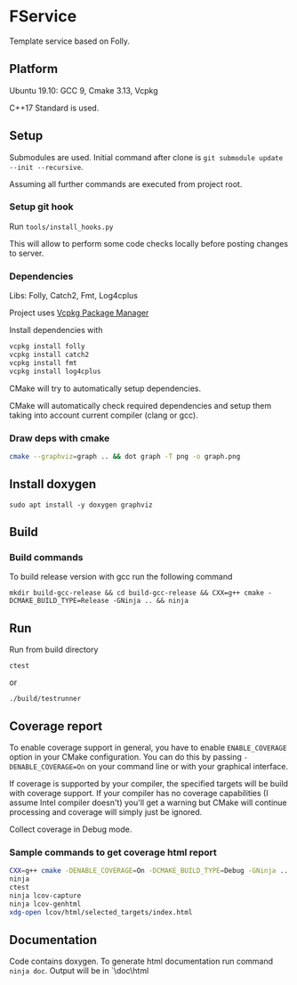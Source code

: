 # FService

Template service based on Folly.

## Platform

Ubuntu 19.10: GCC 9, Cmake 3.13, Vcpkg

C++17 Standard is used.

## Setup

Submodules are used. Initial command after clone is `git submodule update --init --recursive`.

Assuming all further commands are executed from project root.

### Setup git hook

Run `tools/install_hooks.py`

This will allow to perform some code checks locally before posting changes to server.

### Dependencies

Libs: Folly, Catch2, Fmt, Log4cplus

Project uses [Vcpkg Package Manager](https://github.com/microsoft/vcpkg)

Install dependencies with

```bash
vcpkg install folly
vcpkg install catch2
vcpkg install fmt
vcpkg install log4cplus
```

CMake will try to automatically setup dependencies.

CMake will automatically check required dependencies and setup them taking into account current compiler (clang or gcc).

### Draw deps with cmake

```bash
cmake --graphviz=graph .. && dot graph -T png -o graph.png
```

## Install doxygen

`sudo apt install -y doxygen graphviz`

## Build

### Build commands

To build release version with gcc run the following command

`mkdir build-gcc-release && cd build-gcc-release && CXX=g++ cmake -DCMAKE_BUILD_TYPE=Release -GNinja .. && ninja`

## Run

Run from build directory

`ctest`

or

`./build/testrunner`

## Coverage report

To enable coverage support in general, you have to enable `ENABLE_COVERAGE` option in your CMake configuration. You can do this by passing `-DENABLE_COVERAGE=On` on your command line or with your graphical interface.

If coverage is supported by your compiler, the specified targets will be build with coverage support. If your compiler has no coverage capabilities (I assume Intel compiler doesn't) you'll get a warning but CMake will continue processing and coverage will simply just be ignored.

Collect coverage in Debug mode.

### Sample commands to get coverage html report

```bash
CXX=g++ cmake -DENABLE_COVERAGE=On -DCMAKE_BUILD_TYPE=Debug -GNinja ..
ninja
ctest
ninja lcov-capture
ninja lcov-genhtml
xdg-open lcov/html/selected_targets/index.html

```

## Documentation

Code contains doxygen. To generate html documentation run command `ninja doc`. Output will be in `<build dir>\doc\html
